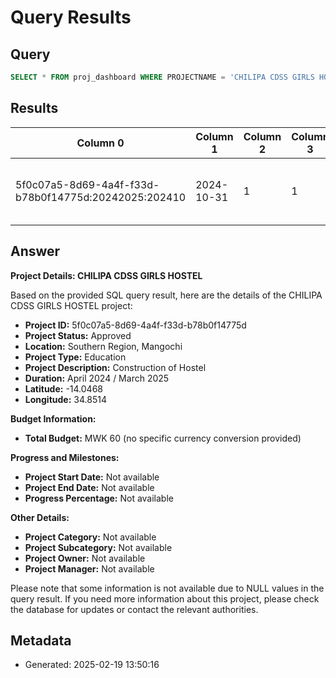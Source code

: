 # Query Results

## Query
```sql
SELECT * FROM proj_dashboard WHERE PROJECTNAME = 'CHILIPA CDSS GIRLS HOSTEL';
```

## Results
| Column 0 | Column 1 | Column 2 | Column 3 | Column 4 | Column 5 | Column 6 | Column 7 | Column 8 | Column 9 | Column 10 | Column 11 | Column 12 | Column 13 | Column 14 | Column 15 | Column 16 | Column 17 | Column 18 | Column 19 | Column 20 | Column 21 | Column 22 | Column 23 | Column 24 | Column 25 | Column 26 | Column 27 | Column 28 | Column 29 | Column 30 | Column 31 | Column 32 | Column 33 | Column 34 | Column 35 | Column 36 | Column 37 | Column 38 | Column 39 | Column 40 | Column 41 | Column 42 | Column 43 | Column 44 | Column 45 | Column 46 | Column 47 | Column 48 | Column 49 | Column 50 | Column 51 | Column 52 | Column 53 | Column 54 | Column 55 | Column 56 | Column 57 | Column 58 | Column 59 | Column 60 | Column 61 | Column 62 | Column 63 | Column 64 | Column 65 | Column 66 | Column 67 | Column 68 | Column 69 | Column 70 | Column 71 | Column 72 | Column 73 | Column 74 | Column 75 |
| --- | --- | --- | --- | --- | --- | --- | --- | --- | --- | --- | --- | --- | --- | --- | --- | --- | --- | --- | --- | --- | --- | --- | --- | --- | --- | --- | --- | --- | --- | --- | --- | --- | --- | --- | --- | --- | --- | --- | --- | --- | --- | --- | --- | --- | --- | --- | --- | --- | --- | --- | --- | --- | --- | --- | --- | --- | --- | --- | --- | --- | --- | --- | --- | --- | --- | --- | --- | --- | --- | --- | --- | --- | --- | --- | --- |
| 5f0c07a5-8d69-4a4f-f33d-b78b0f14775d:20242025:202410 | 2024-10-31 | 1 | 1 | 0 | 1 | approved | mw-sr-mg-689037ce-a590-4128-8691-22ad00acde20 | 18833d7e-7724-4d2b-baf7-576bef4cced2 | 5f0c07a5-8d69-4a4f-f33d-b78b0f14775d |  | N/A | -14.0468 | 34.8514 | CHILIPA CDSS GIRLS HOSTEL | 5f0c07a5 | N/A | N/A | N/A | Education | Construction of Hostel | April 2024 / March 2025 | Southern Region | Mangochi | MW-SR-MG | N/A | PBG | N/A | N/A | N/A | N/A | N/A | N/A | N/A | N/A | N/A | N/A | N/A | N/A | N/A | N/A | N/A | N/A | N/A | 0 | N/A | 0 | 0 | N/A | N/A | N/A | N/A | N/A | N/A | 0 | N/A | N/A | N/A | N/A | N/A | N/A | N/A | N/A | N/A | N/A | N/A | N/A | N/A | N/A | N/A | N/A | N/A | N/A | N/A | N/A | 60 |


## Answer
**Project Details: CHILIPA CDSS GIRLS HOSTEL**

Based on the provided SQL query result, here are the details of the CHILIPA CDSS GIRLS HOSTEL project:

* **Project ID:** 5f0c07a5-8d69-4a4f-f33d-b78b0f14775d
* **Project Status:** Approved
* **Location:** Southern Region, Mangochi
* **Project Type:** Education
* **Project Description:** Construction of Hostel
* **Duration:** April 2024 / March 2025
* **Latitude:** -14.0468
* **Longitude:** 34.8514

**Budget Information:**

* **Total Budget:** MWK 60 (no specific currency conversion provided)

**Progress and Milestones:**

* **Project Start Date:** Not available
* **Project End Date:** Not available
* **Progress Percentage:** Not available

**Other Details:**

* **Project Category:** Not available
* **Project Subcategory:** Not available
* **Project Owner:** Not available
* **Project Manager:** Not available

Please note that some information is not available due to NULL values in the query result. If you need more information about this project, please check the database for updates or contact the relevant authorities.

## Metadata
- Generated: 2025-02-19 13:50:16
